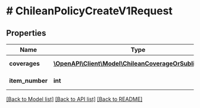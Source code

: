 # # ChileanPolicyCreateV1Request

## Properties

Name | Type | Description | Notes
------------ | ------------- | ------------- | -------------
**coverages** | [**\OpenAPI\Client\Model\ChileanCoverageOrSublimitBase[]**](ChileanCoverageOrSublimitBase.md) | List of coverages |
**item_number** | **int** | The item number | [optional]

[[Back to Model list]](../../README.md#models) [[Back to API list]](../../README.md#endpoints) [[Back to README]](../../README.md)
